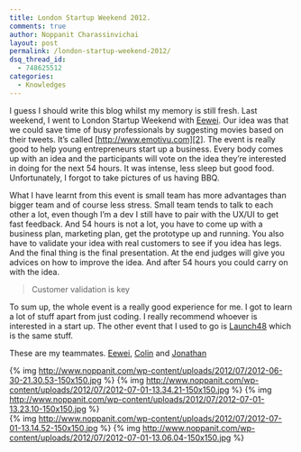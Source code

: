 ```yaml
---
title: London Startup Weekend 2012.
comments: true
author: Noppanit Charassinvichai
layout: post
permalink: /london-startup-weekend-2012/
dsq_thread_id:
  - 748625512
categories:
  - Knowledges
---
```

I guess I should write this blog whilst my memory is still fresh. Last weekend, I went to London Startup Weekend with [Eewei][1]. Our idea was that we could save time of busy professionals by suggesting movies based on their tweets. It&#8217;s called [http://www.emotivu.com][2]. The event is really good to help young entrepreneurs start up a business. Every body comes up with an idea and the participants will vote on the idea they&#8217;re interested in doing for the next 54 hours. It was intense, less sleep but good food. Unfortunately, I forgot to take pictures of us having BBQ.

What I have learnt from this event is small team has more advantages than bigger team and of course less stress. Small team tends to talk to each other a lot, even though I&#8217;m a dev I still have to pair with the UX/UI to get fast feedback. And 54 hours is not a lot, you have to come up with a business plan, marketing plan, get the prototype up and running. You also have to validate your idea with real customers to see if you idea has legs. And the final thing is the final presentation. At the end judges will give you advices on how to improve the idea. And after 54 hours you could carry on with the idea. 

> Customer validation is key

To sum up, the whole event is a really good experience for me. I got to learn a lot of stuff apart from just coding. I really recommend whoever is interested in a start up. The other event that I used to go is [Launch48][3] which is the same stuff.

These are my teammates. [Eewei][4], [Colin][5] and [Jonathan][6] 

{% img http://www.noppanit.com/wp-content/uploads/2012/07/2012-06-30-21.30.53-150x150.jpg %}
{% img http://www.noppanit.com/wp-content/uploads/2012/07/2012-07-01-13.34.21-150x150.jpg %}
{% img http://www.noppanit.com/wp-content/uploads/2012/07/2012-07-01-13.23.10-150x150.jpg %}  
{% img http://www.noppanit.com/wp-content/uploads/2012/07/2012-07-01-13.14.52-150x150.jpg %}
{% img http://www.noppanit.com/wp-content/uploads/2012/07/2012-07-01-13.06.04-150x150.jpg %}

 [1]: http://www.eewei.com "Eewei"
 [2]: http://www.emotivu.com "Emotivu"
 [3]: http://launch48.com/ "Launch48"
 [4]: http://www.eewei.com
 [5]: http://www.oneninefourstudio.com/
 [6]: http://jonathanyap.com/home.html
